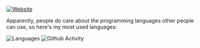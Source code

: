 [![Website](https://img.shields.io/website?down_color=lightgray&down_message=down%20%3A%28&label=casalinovalerio.com&style=for-the-badge&up_color=green&up_message=up%20%3A%29&url=https%3A%2F%2Fwww.casalinovalerio.com)](https://www.casalinovalerio.com)

Apparently, people do care about the programming languages other people can use, so here's my most used languages:

![Languages](https://github-readme-stats.vercel.app/api/top-langs/?username=5amu&layout=compact&theme=onedark&langs_count=10&hide=HTML,CSS,tex,powershell)
![Github Activity](https://github-readme-stats.vercel.app/api?username=5amu&show_icons=true&theme=onedark)
